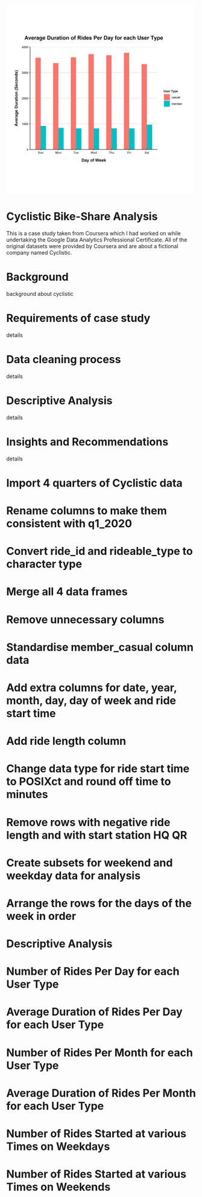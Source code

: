 <img src="images/Average%20Duration%20of%20Rides%20Per%20Day%20for%20each%20User%20Type.png" width="500" height="500">

# Cyclistic Bike-Share Analysis

This is a case study taken from Coursera which I had worked on while undertaking the Google Data Analytics Professional Certificate. All of the original datasets were provided by Coursera and are about a fictional company named Cyclistic.

# Background

background about cyclistic

# Requirements of case study

details

# Data cleaning process

details

# Descriptive Analysis

details

# Insights and Recommendations

details





# Import 4 quarters of  Cyclistic data
# Rename columns to make them consistent with q1_2020
# Convert ride_id and rideable_type to character type
# Merge all 4 data frames
# Remove unnecessary columns
# Standardise member_casual column data
# Add extra columns for date, year, month, day, day of week and ride start time
# Add ride length column
# Change data type for ride start time to POSIXct and round off time to minutes
# Remove rows with negative ride length and with start station HQ QR
# Create subsets for weekend and weekday data for analysis
# Arrange the rows for the days of the week in order

# Descriptive Analysis
# Number of Rides Per Day for each User Type
# Average Duration of Rides Per Day for each User Type
# Number of Rides Per Month for each User Type
# Average Duration of Rides Per Month for each User Type
# Number of Rides Started at various Times on Weekdays
# Number of Rides Started at various Times on Weekends
